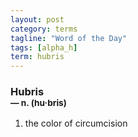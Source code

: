 ```yaml
---
layout: post
category: terms
tagline: "Word of the Day"
tags: [alpha_h]
term: hubris
---
```


<h3>Hubris<br/> <small>&mdash; n. (hu<span>&middot;</span>bris)</small></h3>
<p><ol><li>the color of circumcision</li>
</ol></p>

